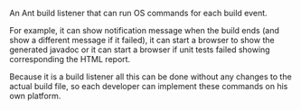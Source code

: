An Ant build listener that can run OS commands for each build event.

For example, it can show notification message when the build ends (and show a different message if it failed), it can start a browser to show the generated javadoc or it can start a browser if unit tests failed showing corresponding the HTML report.

Because it is a build listener all this can be done without any changes to the actual build file, so each developer can implement these commands on his own platform.